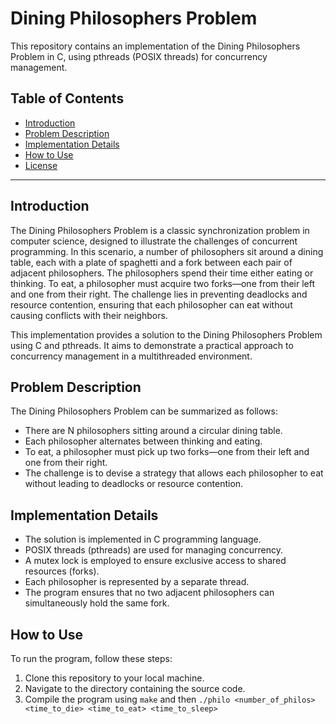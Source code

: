 # Dining Philosophers Problem

This repository contains an implementation of the Dining Philosophers Problem in C, using pthreads (POSIX threads) for concurrency management.

## Table of Contents
- [Introduction](#introduction)
- [Problem Description](#problem-description)
- [Implementation Details](#implementation-details)
- [How to Use](#how-to-use)
- [License](./LICENSE)

---

## Introduction

The Dining Philosophers Problem is a classic synchronization problem in computer science, designed to illustrate the challenges of concurrent programming. In this scenario, a number of philosophers sit around a dining table, each with a plate of spaghetti and a fork between each pair of adjacent philosophers. The philosophers spend their time either eating or thinking. To eat, a philosopher must acquire two forks—one from their left and one from their right. The challenge lies in preventing deadlocks and resource contention, ensuring that each philosopher can eat without causing conflicts with their neighbors.

This implementation provides a solution to the Dining Philosophers Problem using C and pthreads. It aims to demonstrate a practical approach to concurrency management in a multithreaded environment.

## Problem Description

The Dining Philosophers Problem can be summarized as follows:

- There are N philosophers sitting around a circular dining table.
- Each philosopher alternates between thinking and eating.
- To eat, a philosopher must pick up two forks—one from their left and one from their right.
- The challenge is to devise a strategy that allows each philosopher to eat without leading to deadlocks or resource contention.

## Implementation Details

- The solution is implemented in C programming language.
- POSIX threads (pthreads) are used for managing concurrency.
- A mutex lock is employed to ensure exclusive access to shared resources (forks).
- Each philosopher is represented by a separate thread.
- The program ensures that no two adjacent philosophers can simultaneously hold the same fork.

## How to Use

To run the program, follow these steps:

1. Clone this repository to your local machine.
2. Navigate to the directory containing the source code.
3. Compile the program using `make` and then `./philo <number_of_philos> <time_to_die> <time_to_eat> <time_to_sleep>`
